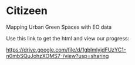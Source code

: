 # Citizeen
Mapping Urban Green Spaces with EO data

Use this link to get the html and view our progress:

https://drive.google.com/file/d/1gbImlyjdFUzYC1-n0mbSQuJohzXOMS7-/view?usp=sharing
